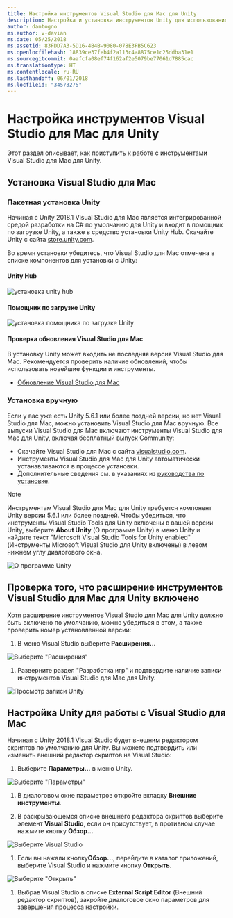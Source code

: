 ```yaml
---
title: Настройка инструментов Visual Studio для Mac для Unity
description: Настройка и установка инструментов Unity для использования в Visual Studio для Mac
author: dantogno
ms.author: v-davian
ms.date: 05/25/2018
ms.assetid: 83FDD7A3-5D16-4B4B-9080-078E3FB5C623
ms.openlocfilehash: 18839ce37feb4f2a113c4a8875ce1c25ddba31e1
ms.sourcegitcommit: 0aafcfa08ef74f162af2e5079be77061d7885cac
ms.translationtype: HT
ms.contentlocale: ru-RU
ms.lasthandoff: 06/01/2018
ms.locfileid: "34573275"
---
```

# <a name="setup-visual-studio-for-mac-tools-for-unity"></a>Настройка инструментов Visual Studio для Mac для Unity

Этот раздел описывает, как приступить к работе с инструментами Visual Studio для Mac для Unity.

## <a name="install-visual-studio-for-mac"></a>Установка Visual Studio для Mac

### <a name="unity-bundled-installation"></a>Пакетная установка Unity

Начиная с Unity 2018.1 Visual Studio для Mac является интегрированной средой разработки на C# по умолчанию для Unity и входит в помощник по загрузке Unity, а также в средство установки Unity Hub. Скачайте Unity с сайта [store.unity.com](https://store.unity.com/).

Во время установки убедитесь, что Visual Studio для Mac отмечена в списке компонентов для установки с Unity:

#### <a name="unity-hub"></a>Unity Hub

![установка unity hub](media/setup-vsmac-tools-unity-image7.png)

#### <a name="unity-download-assistant"></a>Помощник по загрузке Unity

![установка помощника по загрузке Unity](media/setup-vsmac-tools-unity-image8.png)

#### <a name="check-for-updates-to-visual-studio-for-mac"></a>Проверка обновления Visual Studio для Mac

В установку Unity может входить не последняя версия Visual Studio для Mac. Рекомендуется проверить наличие обновлений, чтобы использовать новейшие функции и инструменты.

* [Обновление Visual Studio для Mac](update.md)

### <a name="manual-installation"></a>Установка вручную

Если у вас уже есть Unity 5.6.1 или более поздней версии, но нет Visual Studio для Mac, можно установить Visual Studio для Mac вручную. Все выпуски Visual Studio для Mac включают инструменты Visual Studio для Mac для Unity, включая бесплатный выпуск Community:

* Скачайте Visual Studio для Mac с сайта [visualstudio.com](https://www.visualstudio.com/).
* Инструменты Visual Studio для Mac для Unity автоматически устанавливаются в процессе установки.
* Дополнительные сведения см. в указаниях из [руководства по установке](installation.md).

> [!NOTE]
> Инструментам Visual Studio для Mac для Unity требуется компонент Unity версии 5.6.1 или более поздней. Чтобы убедиться, что инструменты Visual Studio Tools для Unity включены в вашей версии Unity, выберите **About Unity** (О программе Unity) в меню Unity и найдите текст "Microsoft Visual Studio Tools for Unity enabled" (Инструменты Microsoft Visual Studio для Unity включены) в левом нижнем углу диалогового окна.
>
> ![О программе Unity](media/setup-vsmac-tools-unity-image3.png)

## <a name="confirm-that-the-visual-studio-for-mac-tools-for-unity-extension-is-enabled"></a>Проверка того, что расширение инструментов Visual Studio для Mac для Unity включено

Хотя расширение инструментов Visual Studio для Mac для Unity должно быть включено по умолчанию, можно убедиться в этом, а также проверить номер установленной версии:

1. В меню Visual Studio выберите **Расширения...**

  ![Выберите "Расширения"](media/setup-vsmac-tools-unity-image1.png)

1. Разверните раздел "Разработка игр" и подтвердите наличие записи инструментов Visual Studio для Mac для Unity.

  ![Просмотр записи Unity](media/setup-vsmac-tools-unity-image2.png)

## <a name="configure-unity-for-use-with-visual-studio-for-mac"></a>Настройка Unity для работы с Visual Studio для Mac

Начиная с Unity 2018.1 Visual Studio будет внешним редактором скриптов по умолчанию для Unity. Вы можете подтвердить или изменить внешний редактор скриптов на Visual Studio:

1. Выберите **Параметры...**  в меню Unity.

  ![Выберите "Параметры"](media/setup-vsmac-tools-unity-image4.png)

1. В диалоговом окне параметров откройте вкладку **Внешние инструменты**.

1. В раскрывающемся списке внешнего редактора скриптов выберите элемент **Visual Studio**, если он присутствует, в противном случае нажмите кнопку **Обзор...**

  ![Выберите Visual Studio](media/setup-vsmac-tools-unity-image5.png)

1. Если вы нажали кнопку**Обзор...**, перейдите в каталог приложений, выберите Visual Studio и нажмите кнопку **Открыть**.

  ![Выберите "Открыть"](media/setup-vsmac-tools-unity-image6.png)

1. Выбрав Visual Studio в списке **External Script Editor** (Внешний редактор скриптов), закройте диалоговое окно параметров для завершения процесса настройки.
